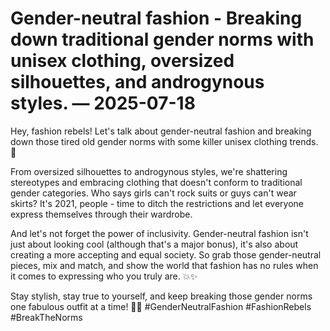 # Gender-neutral fashion - Breaking down traditional gender norms with unisex clothing, oversized silhouettes, and androgynous styles. — 2025-07-18

Hey, fashion rebels! Let's talk about gender-neutral fashion and breaking down those tired old gender norms with some killer unisex clothing trends. 🌈

From oversized silhouettes to androgynous styles, we're shattering stereotypes and embracing clothing that doesn't conform to traditional gender categories. Who says girls can't rock suits or guys can't wear skirts? It's 2021, people - time to ditch the restrictions and let everyone express themselves through their wardrobe.

And let's not forget the power of inclusivity. Gender-neutral fashion isn't just about looking cool (although that's a major bonus), it's also about creating a more accepting and equal society. So grab those gender-neutral pieces, mix and match, and show the world that fashion has no rules when it comes to expressing who you truly are. 💥✨

Stay stylish, stay true to yourself, and keep breaking those gender norms one fabulous outfit at a time! 💃🕺 #GenderNeutralFashion #FashionRebels #BreakTheNorms